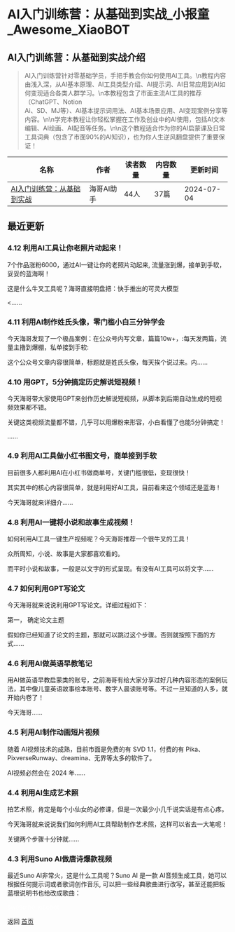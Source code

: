 # AI入门训练营：从基础到实战_小报童_Awesome_XiaoBOT

## AI入门训练营：从基础到实战介绍
> AI入门训练营针对零基础学员，手把手教会你如何使用AI工具。\n教程内容由浅入深，从AI基本原理、AI工具类型介绍、AI提示词、AI日常应用到AI如何变现适合各类人群学习。\n本教程包含了市面主流AI工具的推荐（ChatGPT、Notion  
Ai、SD、MJ等）、AI基本提示词用法、AI基本场景应用、AI变现案例分享等内容。\n\n学完本教程让你轻松掌握在工作及创业中的AI使用，包括AI文本编辑、AI绘画、AI配音等任务。\n\n这个教程适合作为你的AI启蒙课及日常工具词典（包含了市面90%的AI知识），也为你人生逆风翻盘提供了重要保证！  
  


|名称|作者|读者数量|内容数量|更新时间|
|---|---|---|---|---|
|[AI入门训练营：从基础到实战](https://xiaobot.net/p/AI-Study?refer=0b133df9-27dc-423b-8101-639049001c13)|海哥AI助手|44人|37篇|2024-07-04|

## 最近更新
### 4.12 利用AI工具让你老照片动起来！

7个作品涨粉6000，通过AI一键让你的老照片动起来, 流量涨到爆，接单到手软，妥妥的蓝海啊！

这是什么牛叉工具呢？海哥直接明盘把：快手推出的可灵大模型

<......

### 4.11 利用AI制作姓氏头像，零门槛小白三分钟学会

今天海哥发现了一个极品案例：在公众号内写文章，篇篇10w+，:每天发两篇，流量主撸到爆棚，私单接到手软:

这个公众号文章内容很简单，标题就是姓氏头像，每天挨个说过来。内......

### 4.10 用GPT，5分钟搞定历史解说短视频！

今天海哥带大家使用GPT来创作历史解说短视频，从脚本到后期自动生成的短视频效果都不错。

关键这类视频流量都不错，几乎可以用爆粉来形容，小白看懂了也能5分钟搞定！

......

### 4.9 利用AI工具做小红书图文号，商单接到手软

目前很多人都利用AI在小红书做商单号，关键门槛很低，变现很快！

其实其中的核心内容很简单，就是利用好AI工具，目前看来这个领域还是蓝海！

今天海哥就来详细介......

### 4.8 利用AI一键将小说和故事生成视频！

如何利用AI工具一键生产视频呢？今天海哥推荐一个很牛叉的工具！

众所周知，小说、故事是大家都喜欢看的。

而平时小说和故事，一般是以文字的形式呈现。有没有AI工具可以将文字......

### 4.7 如何利用GPT写论文

今天海哥就来说说利用GPT写论文。详细过程如下：

第一， 确定论文主题

假如你已经知道了论文的主题，那就可以跳过这个步骤。否则就按照下面的方式......

### 4.6 利用AI做英语早教笔记

用AI做英语早教启蒙类的账号，之前海哥有给大家分享过好几种内容形态的案例玩法，其中像儿童英语故事绘本账号、数字人晨读账号等。不过一旦知道的人多，就开始内卷了！

今天海哥......

### 4.5 利用AI制作动画短片视频

随着 AI视频技术的成熟，目前市面是免费的有 SVD 1.1，付费的有 Pika、PixverseRunway、dreamina、无界等太多的软件了。

AI视频必然会在 2024 年......

### 4.4 利用AI生成艺术照

拍艺术照，肯定是每个小仙女的必修课，但是一次最少小几千说实话是有点心疼。

今天海哥就来说说我们如何利用AI工具帮助制作艺术照，这样可以省去一大笔呢！

关键两个步骤十分钟就......

### 4.3 利用Suno AI做唐诗爆款视频

最近Suno AI非常火，这是什么工具呢？Suno Al 是一款 AI音频生成工具，她可以根据任何提示词或者歌词创作音乐,
可以把一些经典歌曲进行改写，甚至还能把板蓝根说明书也给改成歌曲：


<a href="https://github.com/Reno9527/awesome-xiaobot" style="color: white; text-decoration: none;">awesome-xiaobot</a>

返回 [首页](../README.md)
